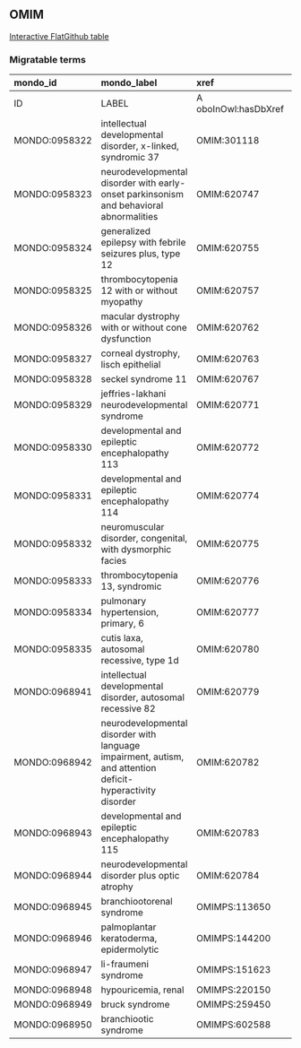 ## OMIM
[Interactive FlatGithub table](https://flatgithub.com/monarch-initiative/mondo-ingest?filename=src/ontology/slurp/omim.tsv)

### Migratable terms
| mondo_id      | mondo_label                                                                                                | xref                 | xref_source                | original_label                                                                                             | definition    | parents       |
|:--------------|:-----------------------------------------------------------------------------------------------------------|:---------------------|:---------------------------|:-----------------------------------------------------------------------------------------------------------|:--------------|:--------------|
| ID            | LABEL                                                                                                      | A oboInOwl:hasDbXref | >A oboInOwl:source SPLIT=| |                                                                                                            | A IAO:0000115 | SC %          |
| MONDO:0958322 | intellectual developmental disorder, x-linked, syndromic 37                                                | OMIM:301118          | MONDO:equivalentTo         | intellectual developmental disorder, x-linked, syndromic 37                                                |               | MONDO:0020119 |
| MONDO:0958323 | neurodevelopmental disorder with early-onset parkinsonism and behavioral abnormalities                     | OMIM:620747          | MONDO:equivalentTo         | neurodevelopmental disorder with early-onset parkinsonism and behavioral abnormalities                     |               |               |
| MONDO:0958324 | generalized epilepsy with febrile seizures plus, type 12                                                   | OMIM:620755          | MONDO:equivalentTo         | generalized epilepsy with febrile seizures plus, type 12                                                   |               | MONDO:0018214 |
| MONDO:0958325 | thrombocytopenia 12 with or without myopathy                                                               | OMIM:620757          | MONDO:equivalentTo         | thrombocytopenia 12 with or without myopathy                                                               |               | MONDO:0100241 |
| MONDO:0958326 | macular dystrophy with or without cone dysfunction                                                         | OMIM:620762          | MONDO:equivalentTo         | macular dystrophy with or without cone dysfunction                                                         |               |               |
| MONDO:0958327 | corneal dystrophy, lisch epithelial                                                                        | OMIM:620763          | MONDO:equivalentTo         | corneal dystrophy, lisch epithelial                                                                        |               |               |
| MONDO:0958328 | seckel syndrome 11                                                                                         | OMIM:620767          | MONDO:equivalentTo         | seckel syndrome 11                                                                                         |               |               |
| MONDO:0958329 | jeffries-lakhani neurodevelopmental syndrome                                                               | OMIM:620771          | MONDO:equivalentTo         | jeffries-lakhani neurodevelopmental syndrome                                                               |               |               |
| MONDO:0958330 | developmental and epileptic encephalopathy 113                                                             | OMIM:620772          | MONDO:equivalentTo         | developmental and epileptic encephalopathy 113                                                             |               | MONDO:0100062 |
| MONDO:0958331 | developmental and epileptic encephalopathy 114                                                             | OMIM:620774          | MONDO:equivalentTo         | developmental and epileptic encephalopathy 114                                                             |               | MONDO:0100062 |
| MONDO:0958332 | neuromuscular disorder, congenital, with dysmorphic facies                                                 | OMIM:620775          | MONDO:equivalentTo         | neuromuscular disorder, congenital, with dysmorphic facies                                                 |               |               |
| MONDO:0958333 | thrombocytopenia 13, syndromic                                                                             | OMIM:620776          | MONDO:equivalentTo         | thrombocytopenia 13, syndromic                                                                             |               | MONDO:0100241 |
| MONDO:0958334 | pulmonary hypertension, primary, 6                                                                         | OMIM:620777          | MONDO:equivalentTo         | pulmonary hypertension, primary, 6                                                                         |               |               |
| MONDO:0958335 | cutis laxa, autosomal recessive, type 1d                                                                   | OMIM:620780          | MONDO:equivalentTo         | cutis laxa, autosomal recessive, type 1d                                                                   |               | MONDO:0100237 |
| MONDO:0968941 | intellectual developmental disorder, autosomal recessive 82                                                | OMIM:620779          | MONDO:equivalentTo         | intellectual developmental disorder, autosomal recessive 82                                                |               | MONDO:0019502 |
| MONDO:0968942 | neurodevelopmental disorder with language impairment, autism, and attention deficit-hyperactivity disorder | OMIM:620782          | MONDO:equivalentTo         | neurodevelopmental disorder with language impairment, autism, and attention deficit-hyperactivity disorder |               |               |
| MONDO:0968943 | developmental and epileptic encephalopathy 115                                                             | OMIM:620783          | MONDO:equivalentTo         | developmental and epileptic encephalopathy 115                                                             |               |               |
| MONDO:0968944 | neurodevelopmental disorder plus optic atrophy                                                             | OMIM:620784          | MONDO:equivalentTo         | neurodevelopmental disorder plus optic atrophy                                                             |               |               |
| MONDO:0968945 | branchiootorenal syndrome                                                                                  | OMIMPS:113650        | MONDO:equivalentTo         | Branchiootorenal syndrome                                                                                  |               |               |
| MONDO:0968946 | palmoplantar keratoderma, epidermolytic                                                                    | OMIMPS:144200        | MONDO:equivalentTo         | Palmoplantar keratoderma, epidermolytic                                                                    |               |               |
| MONDO:0968947 | li-fraumeni syndrome                                                                                       | OMIMPS:151623        | MONDO:equivalentTo         | Li-Fraumeni syndrome                                                                                       |               |               |
| MONDO:0968948 | hypouricemia, renal                                                                                        | OMIMPS:220150        | MONDO:equivalentTo         | Hypouricemia, renal                                                                                        |               |               |
| MONDO:0968949 | bruck syndrome                                                                                             | OMIMPS:259450        | MONDO:equivalentTo         | Bruck syndrome                                                                                             |               |               |
| MONDO:0968950 | branchiootic syndrome                                                                                      | OMIMPS:602588        | MONDO:equivalentTo         | Branchiootic syndrome                                                                                      |               |               |